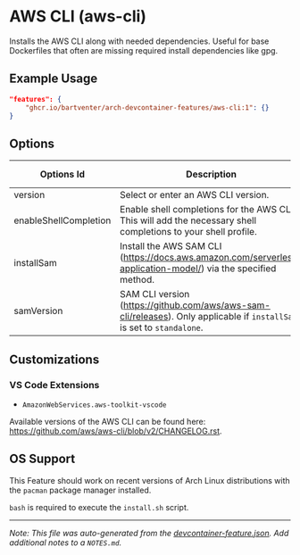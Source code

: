 
# AWS CLI (aws-cli)

Installs the AWS CLI along with needed dependencies. Useful for base Dockerfiles that often are missing required install dependencies like gpg.

## Example Usage

```json
"features": {
    "ghcr.io/bartventer/arch-devcontainer-features/aws-cli:1": {}
}
```

## Options

| Options Id | Description | Type | Default Value |
|-----|-----|-----|-----|
| version | Select or enter an AWS CLI version. | string | latest |
| enableShellCompletion | Enable shell completions for the AWS CLI. This will add the necessary shell completions to your shell profile. | boolean | true |
| installSam | Install the AWS SAM CLI (https://docs.aws.amazon.com/serverless-application-model/) via the specified method. | string | none |
| samVersion | SAM CLI version (https://github.com/aws/aws-sam-cli/releases). Only applicable if `installSam` is set to `standalone`. | string | latest |

## Customizations

### VS Code Extensions

- `AmazonWebServices.aws-toolkit-vscode`

Available versions of the AWS CLI can be found here: https://github.com/aws/aws-cli/blob/v2/CHANGELOG.rst.

## OS Support

This Feature should work on recent versions of Arch Linux distributions with the `pacman` package manager installed.

`bash` is required to execute the `install.sh` script.


---

_Note: This file was auto-generated from the [devcontainer-feature.json](https://github.com/bartventer/arch-devcontainer-features/blob/main/src/aws-cli/devcontainer-feature.json).  Add additional notes to a `NOTES.md`._
